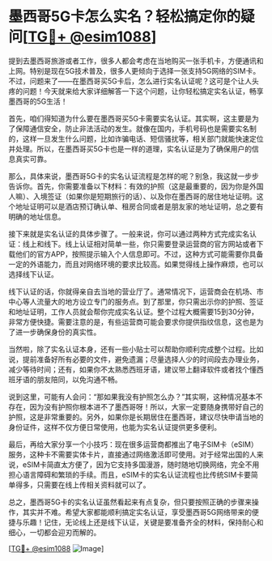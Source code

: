 # 墨西哥5G卡怎么实名？轻松搞定你的疑问[[TG💪+ @esim1088](https://t.me/s/esim1088)]

提到去墨西哥旅游或者工作，很多人都会考虑在当地购买一张手机卡，方便通讯和上网。特别是现在5G技术普及，很多人更倾向于选择一张支持5G网络的SIM卡。不过，问题来了——在墨西哥买5G卡后，怎么进行实名认证呢？这可是个让人头疼的问题！今天就来给大家详细解答一下这个问题，让你轻松搞定实名认证，畅享墨西哥的5G生活！

首先，咱们得知道为什么要在墨西哥买5G卡需要实名认证。其实啊，这主要是为了保障通信安全，防止非法活动的发生。就像在国内，手机号码也是需要实名制的，这样一旦发生什么问题，比如诈骗电话、短信骚扰等，相关部门就能快速定位并处理。所以，在墨西哥买5G卡也是一样的道理，实名认证是为了确保用户的信息真实可靠。

那么，具体来说，墨西哥5G卡的实名认证流程是怎样的呢？别急，我这就一步步告诉你。首先，你需要准备以下材料：有效的护照（这是最重要的，因为你是外国人嘛）、入境签证（如果你是短期旅行的话）、以及你在墨西哥的居住地址证明。这个地址证明可以是酒店预订确认单、租房合同或者是朋友家的地址证明，总之要有明确的地址信息。

接下来就是实名认证的具体步骤了。一般来说，你可以通过两种方式完成实名认证：线上和线下。线上认证相对简单一些，你只需要登录运营商的官方网站或者下载他们的官方APP，按照提示输入个人信息即可。不过，这种方式可能需要你具备一定的外语能力，而且对网络环境的要求比较高。如果觉得线上操作麻烦，也可以选择线下认证。

线下认证的话，你就得亲自去当地的营业厅了。通常情况下，运营商会在机场、市中心等人流量大的地方设立专门的服务点。到了那里，你只需出示你的护照、签证和地址证明，工作人员就会帮你完成实名认证。整个过程大概需要15到30分钟，非常方便快捷。需要注意的是，有些运营商可能会要求你提供指纹信息，这也是为了进一步确保身份的真实性。

当然啦，除了实名认证本身，还有一些小贴士可以帮助你顺利完成整个过程。比如说，提前准备好所有必要的文件，避免遗漏；尽量选择人少的时间段去办理业务，减少等待时间；还有，如果你不太熟悉西班牙语，建议带上翻译软件或者找个懂西班牙语的朋友陪同，以免沟通不畅。

说到这里，可能有人会问：“那如果我没有护照怎么办？”其实啊，这种情况基本不存在，因为没有护照你根本进不了墨西哥呀！所以，大家一定要随身携带好自己的护照，这是非常重要的。另外，如果你是长期居住在墨西哥，建议尽快申请当地的身份证件，这样不仅方便日常使用，也能为实名认证提供更多便利。

最后，再给大家分享一个小技巧：现在很多运营商都推出了电子SIM卡（eSIM）服务，这种卡不需要实体卡片，直接通过网络激活即可使用。对于经常出国的人来说，eSIM卡简直太方便了，因为它支持多国漫游，随时随地切换网络，完全不用担心语言障碍和繁琐的手续。而且，eSIM卡的实名认证流程也比传统SIM卡要简单得多，只需要在线上传相关资料就可以了。

总之，墨西哥5G卡的实名认证虽然看起来有点复杂，但只要按照正确的步骤来操作，其实并不难。希望大家都能顺利搞定实名认证，享受墨西哥5G网络带来的便捷与乐趣！记住，无论线上还是线下认证，关键是要准备齐全的材料，保持耐心和细心，一切都会迎刃而解的。

[[TG💪+ @esim1088](https://t.me/s/esim1088) ![Image](https://i.postimg.cc/4NQfJmqS/Snipaste-2025-05-13-00-14-12.png)]